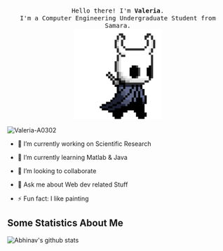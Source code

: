 <p align="center">
  <br>
  <samp>
    Hello there! I'm <b>Valeria</a></b>.
    <br>I'm a Computer Engineering Undergraduate Student from Samara.<br>

</samp>

  <img src="https://raw.githubusercontent.com/TanZng/TanZng/master/assets/hollor_knight3.gif" width="200"/>

</p>


<p align="left"> <img src="https://komarev.com/ghpvc/?username=Valeria-A0302" alt="Valeria-A0302" /> </p>

- 🔭 I’m currently working on Scientific Research
- 🌱 I’m currently learning Matlab & Java
- 👯 I’m looking to collaborate
- 💬 Ask me about Web dev related Stuff

- ⚡ Fun fact: I like painting

## Some Statistics About Me
![Abhinav's github stats](https://github-readme-stats.vercel.app/api?username=Valeria-A0302&include_all_commits=true&count_private=true&show_owner=true&show_icons=true&theme=merko)<br>

